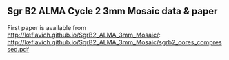 Sgr B2 ALMA Cycle 2 3mm Mosaic data & paper
-------------------------------------------

First paper is available from http://keflavich.github.io/SgrB2_ALMA_3mm_Mosaic/:
http://keflavich.github.io/SgrB2_ALMA_3mm_Mosaic/sgrb2_cores_compressed.pdf
